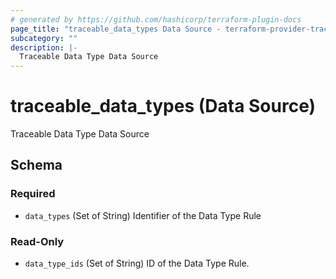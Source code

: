 ```yaml
---
# generated by https://github.com/hashicorp/terraform-plugin-docs
page_title: "traceable_data_types Data Source - terraform-provider-traceable"
subcategory: ""
description: |-
  Traceable Data Type Data Source
---
```


# traceable_data_types (Data Source)

Traceable Data Type Data Source



<!-- schema generated by tfplugindocs -->
## Schema

### Required

- `data_types` (Set of String) Identifier of the Data Type Rule

### Read-Only

- `data_type_ids` (Set of String) ID of the Data Type Rule.
